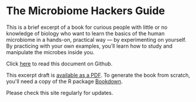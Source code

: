 # The Microbiome Hackers Guide

This is a brief excerpt of a book for curious people with little or no knowledge of biology who want to learn the basics of the human microbiome in a hands-on, practical way — by experimenting on yourself. By practicing with your own examples, you’ll learn how to study and manipulate the microbes inside you.

Click [here](./psm.md) to read this document on Github.


This excerpt draft is [available as a PDF](./_book/psm.pdf). To generate the book from scratch, you'll need a copy of the R package [Bookdown](http://bookdown.org).


Please check this site regularly for updates.

